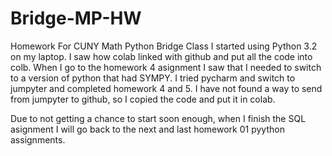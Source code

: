 # Bridge-MP-HW
Homework For CUNY Math Python Bridge Class
I started using Python 3.2 on my laptop. I saw how colab linked with github and put all the code into colb. When I go to the homework 4 asignment I saw that I needed to switch to a version of python that had SYMPY.
I tried pycharm and switch to jumpyter and completed homework 4 and 5. I have not found a way to send from jumpyter to github, so I copied the code and put it in colab.

Due to not getting a chance to start soon enough, when I finish the SQL asignment I will go back to the next and last homework 01 pyython assignments.
